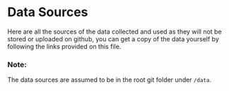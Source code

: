 # Data Sources
Here are all the sources of the data collected and used as they will not be stored or uploaded on github,
you can get a copy of the data yourself by following the links provided on this file.

### Note:
The data sources are assumed to be in the root git folder under `/data`.
